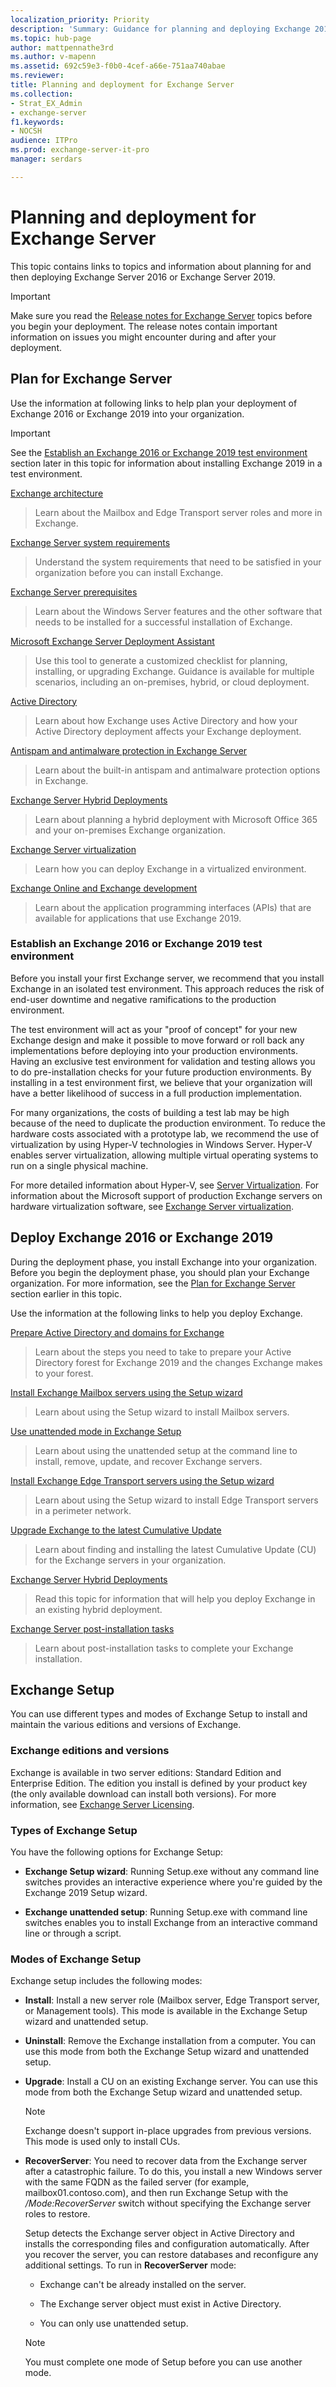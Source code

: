 ```yaml
---
localization_priority: Priority
description: 'Summary: Guidance for planning and deploying Exchange 2016 or Exchange 2019.'
ms.topic: hub-page
author: mattpennathe3rd
ms.author: v-mapenn
ms.assetid: 692c59e3-f0b0-4cef-a66e-751aa740abae
ms.reviewer: 
title: Planning and deployment for Exchange Server
ms.collection:
- Strat_EX_Admin
- exchange-server
f1.keywords:
- NOCSH
audience: ITPro
ms.prod: exchange-server-it-pro
manager: serdars

---
```


# Planning and deployment for Exchange Server

This topic contains links to topics and information about planning for and then deploying Exchange Server 2016 or Exchange Server 2019.

> [!IMPORTANT]
> Make sure you read the [Release notes for Exchange Server](../release-notes.md) topics before you begin your deployment. The release notes contain important information on issues you might encounter during and after your deployment.

## Plan for Exchange Server

 Use the information at following links to help plan your deployment of Exchange 2016 or Exchange 2019 into your organization.

> [!IMPORTANT]
> See the [Establish an Exchange 2016 or Exchange 2019 test environment](#establish-an-exchange-2016-or-exchange-2019-test-environment) section later in this topic for information about installing Exchange 2019 in a test environment.

[Exchange architecture](../architecture/architecture.md)

> Learn about the Mailbox and Edge Transport server roles and more in Exchange.

[Exchange Server system requirements](system-requirements.md)

> Understand the system requirements that need to be satisfied in your organization before you can install Exchange.

[Exchange Server prerequisites](prerequisites.md)

> Learn about the Windows Server features and the other software that needs to be installed for a successful installation of Exchange.

[Microsoft Exchange Server Deployment Assistant](https://aka.ms/EDA)

> Use this tool to generate a customized checklist for planning, installing, or upgrading Exchange. Guidance is available for multiple scenarios, including an on-premises, hybrid, or cloud deployment.

[Active Directory](active-directory/active-directory.md)

> Learn about how Exchange uses Active Directory and how your Active Directory deployment affects your Exchange deployment.

[Antispam and antimalware protection in Exchange Server](../antispam-and-antimalware/antispam-and-antimalware.md)

> Learn about the built-in antispam and antimalware protection options in Exchange.

[Exchange Server Hybrid Deployments](https://docs.microsoft.com/exchange/exchange-hybrid)

> Learn about planning a hybrid deployment with Microsoft Office 365 and your on-premises Exchange organization.

[Exchange Server virtualization](../plan-and-deploy/virtualization.md)

> Learn how you can deploy Exchange in a virtualized environment.

[Exchange Online and Exchange development](https://docs.microsoft.com/exchange/client-developer/exchange-server-development)

> Learn about the application programming interfaces (APIs) that are available for applications that use Exchange 2019.

### Establish an Exchange 2016 or Exchange 2019 test environment

Before you install your first Exchange server, we recommend that you install Exchange in an isolated test environment. This approach reduces the risk of end-user downtime and negative ramifications to the production environment.

The test environment will act as your "proof of concept" for your new Exchange design and make it possible to move forward or roll back any implementations before deploying into your production environments. Having an exclusive test environment for validation and testing allows you to do pre-installation checks for your future production environments. By installing in a test environment first, we believe that your organization will have a better likelihood of success in a full production implementation.

For many organizations, the costs of building a test lab may be high because of the need to duplicate the production environment. To reduce the hardware costs associated with a prototype lab, we recommend the use of virtualization by using Hyper-V technologies in Windows Server. Hyper-V enables server virtualization, allowing multiple virtual operating systems to run on a single physical machine.

For more detailed information about Hyper-V, see [Server Virtualization](https://go.microsoft.com/fwlink/p/?LinkId=117704). For information about the Microsoft support of production Exchange servers on hardware virtualization software, see [Exchange Server virtualization](virtualization.md).

## Deploy Exchange 2016 or Exchange 2019

During the deployment phase, you install Exchange into your organization. Before you begin the deployment phase, you should plan your Exchange organization. For more information, see the [Plan for Exchange Server](#plan-for-exchange-server) section earlier in this topic.

Use the information at the following links to help you deploy Exchange.

[Prepare Active Directory and domains for Exchange](prepare-ad-and-domains.md)

> Learn about the steps you need to take to prepare your Active Directory forest for Exchange 2019 and the changes Exchange makes to your forest.

[Install Exchange Mailbox servers using the Setup wizard](deploy-new-installations/install-mailbox-role.md)

> Learn about using the Setup wizard to install Mailbox servers.

[Use unattended mode in Exchange Setup](deploy-new-installations/unattended-installs.md)

> Learn about using the unattended setup at the command line to install, remove, update, and recover Exchange servers.

[Install Exchange Edge Transport servers using the Setup wizard](deploy-new-installations/install-edge-transport-role.md)

> Learn about using the Setup wizard to install Edge Transport servers in a perimeter network.

[Upgrade Exchange to the latest Cumulative Update](install-cumulative-updates.md)

> Learn about finding and installing the latest Cumulative Update (CU) for the Exchange servers in your organization.

[Exchange Server Hybrid Deployments](https://docs.microsoft.com/exchange/exchange-hybrid)

> Read this topic for information that will help you deploy Exchange in an existing hybrid deployment.

[Exchange Server post-installation tasks](post-installation-tasks/post-installation-tasks.md)

> Learn about post-installation tasks to complete your Exchange installation.

## Exchange Setup

You can use different types and modes of Exchange Setup to install and maintain the various editions and versions of Exchange.

### Exchange editions and versions

Exchange is available in two server editions: Standard Edition and Enterprise Edition. The edition you install is defined by your product key (the only available download can install both versions). For more information, see [Exchange Server Licensing](https://go.microsoft.com/fwlink/p/?linkid=237292).

### Types of Exchange Setup

You have the following options for Exchange Setup:

- **Exchange Setup wizard**: Running Setup.exe without any command line switches provides an interactive experience where you're guided by the Exchange 2019 Setup wizard.

- **Exchange unattended setup**: Running Setup.exe with command line switches enables you to install Exchange from an interactive command line or through a script.

### Modes of Exchange Setup

Exchange setup includes the following modes:

- **Install**: Install a new server role (Mailbox server, Edge Transport server, or Management tools). This mode is available in the Exchange Setup wizard and unattended setup.

- **Uninstall**: Remove the Exchange installation from a computer. You can use this mode from both the Exchange Setup wizard and unattended setup.

- **Upgrade**: Install a CU on an existing Exchange server. You can use this mode from both the Exchange Setup wizard and unattended setup.

  > [!NOTE]
  > Exchange doesn't support in-place upgrades from previous versions. This mode is used only to install CUs.

- **RecoverServer**: You need to recover data from the Exchange server after a catastrophic failure. To do this, you install a new Windows server with the same FQDN as the failed server (for example, mailbox01.contoso.com), and then run Exchange Setup with the _/Mode:RecoverServer_ switch without specifying the Exchange server roles to restore.

    Setup detects the Exchange server object in Active Directory and installs the corresponding files and configuration automatically. After you recover the server, you can restore databases and reconfigure any additional settings. To run in **RecoverServer** mode:

    - Exchange can't be already installed on the server.

    - The Exchange server object must exist in Active Directory.

    - You can only use unattended setup.

  > [!NOTE]
  > You must complete one mode of Setup before you can use another mode.
